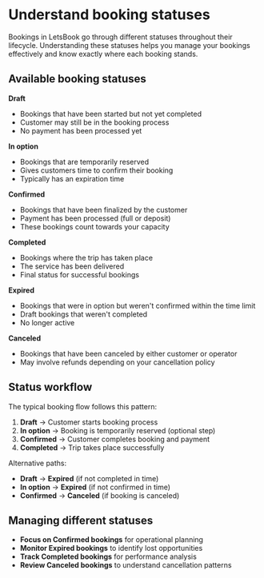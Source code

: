 # Understand booking statuses

Bookings in LetsBook go through different statuses throughout their lifecycle. Understanding these statuses helps you manage your bookings effectively and know exactly where each booking stands.

## Available booking statuses

**Draft**

- Bookings that have been started but not yet completed
- Customer may still be in the booking process
- No payment has been processed yet

**In option**

- Bookings that are temporarily reserved
- Gives customers time to confirm their booking
- Typically has an expiration time

**Confirmed**

- Bookings that have been finalized by the customer
- Payment has been processed (full or deposit)
- These bookings count towards your capacity

**Completed**

- Bookings where the trip has taken place
- The service has been delivered
- Final status for successful bookings

**Expired**

- Bookings that were in option but weren't confirmed within the time limit
- Draft bookings that weren't completed
- No longer active

**Canceled**

- Bookings that have been canceled by either customer or operator
- May involve refunds depending on your cancellation policy

## Status workflow

The typical booking flow follows this pattern:

1. **Draft** → Customer starts booking process
2. **In option** → Booking is temporarily reserved (optional step)
3. **Confirmed** → Customer completes booking and payment
4. **Completed** → Trip takes place successfully

Alternative paths:

- **Draft** → **Expired** (if not completed in time)
- **In option** → **Expired** (if not confirmed in time)
- **Confirmed** → **Canceled** (if booking is canceled)

## Managing different statuses

- **Focus on Confirmed bookings** for operational planning
- **Monitor Expired bookings** to identify lost opportunities
- **Track Completed bookings** for performance analysis
- **Review Canceled bookings** to understand cancellation patterns
